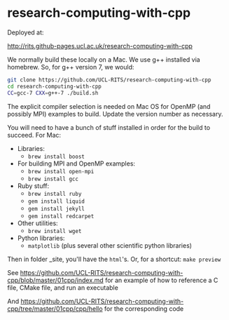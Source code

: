 research-computing-with-cpp
===========================

Deployed at:

http://rits.github-pages.ucl.ac.uk/research-computing-with-cpp

We normally build these locally on a Mac. We use g++ installed via homebrew. 
So, for g++ version 7, we would: 

``` bash
git clone https://github.com/UCL-RITS/research-computing-with-cpp
cd research-computing-with-cpp
CC=gcc-7 CXX=g++-7 ./build.sh
```

The explicit compiler selection is needed on Mac OS for OpenMP (and possibly MPI)
examples to build. Update the version number as necessary.

You will need to have a bunch of stuff installed in order for the build to succeed.
For Mac:
* Libraries:
   * `brew install boost`
* For building MPI and OpenMP examples:
   * `brew install open-mpi`
   * `brew install gcc`
* Ruby stuff:
   * `brew install ruby`
   * `gem install liquid`
   * `gem install jekyll`
   * `gem install redcarpet`
* Other utilities:
   * `brew install wget`
* Python libraries:
   * `matplotlib` (plus several other scientific python libraries)

Then in folder _site, you'll have the `html`'s.
Or, for a shortcut: `make preview`

See https://github.com/UCL-RITS/research-computing-with-cpp/blob/master/01cpp/index.md for an example of how to reference a C file, CMake file, and run an executable

And https://github.com/UCL-RITS/research-computing-with-cpp/tree/master/01cpp/cpp/hello
for the corresponding code
